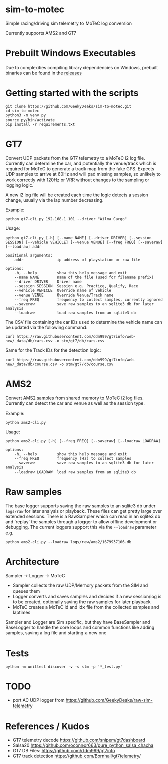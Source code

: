 # sim-to-motec

Simple racing/driving sim telemetry to MoTeC log conversion

Currently supports AMS2 and GT7

# Prebuilt Windows Executables

Due to complexities compiling library dependencies on Windows, prebuilt binaries can 
be found in the [releases](https://github.com/GeekyDeaks/sim-to-motec/releases)

# Getting started with the scripts

    git clone https://github.com/GeekyDeaks/sim-to-motec.git
    cd sim-to-motec
    python3 -m venv py
    source py/bin/activate
    pip install -r requirements.txt

# GT7

Convert UDP packets from the GT7 telemetry to a MoTeC i2 log file.  Currently can determine the car, and potentially the venue/track 
which is required for MoTeC to generate a track map from the fake GPS. Expects UDP samples to arrive at 60Hz and will pad
missing samples, so unlikely to work correctly with 120Hz or VRR without changes to the sampling or logging logic.

A new i2 log file will be created each time the logic detects a session change, usually via the lap number decreasing.

Example:

    python gt7-cli.py 192.168.1.101 --driver "Wilma Cargo"

Usage:

    python gt7-cli.py [-h] [--name NAME] [--driver DRIVER] [--session SESSION] [--vehicle VEHICLE] [--venue VENUE] [--freq FREQ] [--saveraw] [--loadraw] addr

    positional arguments:
        addr               ip address of playstation or raw file

    options:
        -h, --help         show this help message and exit
        --name NAME        name of the file (used for filename prefix)
        --driver DRIVER    Driver name
        --session SESSION  Session e.g. Practice, Qualify, Race
        --vehicle VEHICLE  Override name of vehicle
        --venue VENUE      Override Venue/Track name
        --freq FREQ        frequency to collect samples, currently ignored
        --saveraw          save raw samples to an sqlite3 db for later analysis
        --loadraw          load raw samples from an sqlite3 db


The CSV file containing the car IDs used to determine the vehicle name can be updated via the following command:

    curl https://raw.githubusercontent.com/ddm999/gt7info/web-new/_data/db/cars.csv -o stm/gt7/db/cars.csv

Same for the Track IDs for the detection logic:

    curl https://raw.githubusercontent.com/ddm999/gt7info/web-new/_data/db/course.csv -o stm/gt7/db/course.csv

# AMS2

Convert AMS2 samples from shared memory to MoTeC i2 log files.  Currently can detect the car and venue as well as the session type.

Example:

    python ams2-cli.py

Usage:

    python ams2-cli.py [-h] [--freq FREQ] [--saveraw] [--loadraw LOADRAW]

    options:
        -h, --help         show this help message and exit
        --freq FREQ        frequency (Hz) to collect samples
        --saveraw          save raw samples to an sqlite3 db for later analysis
        --loadraw LOADRAW  load raw samples from an sqlite3 db

# Raw samples

The base logger supports saving the raw samples to an sqlite3 db under `logs/raw` for later analysis or playback.  These files can get pretty large over extended sessions.
There is a RawSampler which can read in an sqlite3 db and 'replay' the samples through a logger to allow offline development or debugging.
The current loggers support this via the `--loadraw` parameter e.g.

    python ams2-cli.py --loadraw logs/raw/ams2/1679937106.db

# Architecture

Sampler -> Logger -> MoTeC

- Sampler collects the raw UDP/Memory packets from the SIM and queues them
- Logger converts and saves samples and decides if a new session/log is to be created, optionally saving the raw samples for later playback
- MoTeC creates a MoTeC ld and ldx file from the collected samples and laptimes

Sampler and Logger are Sim specific, but they have BaseSampler and BaseLogger to handle the core loops and common functions like adding samples,
saving a log file and starting a new one

# Tests

    python -m unittest discover -v -s stm -p '*_test.py'

# TODO

* port AC UDP logger from https://github.com/GeekyDeaks/raw-sim-telemetry

# References / Kudos

- GT7 telemetry decode https://github.com/snipem/gt7dashboard 
- Salsa20 https://github.com/oconnor663/pure_python_salsa_chacha
- GT7 DB Files: https://github.com/ddm999/gt7info
- GT7 track detection https://github.com/Bornhall/gt7telemetry/